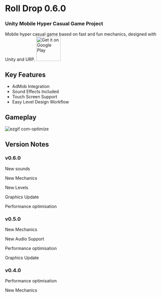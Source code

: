 # Roll Drop 0.6.0

### Unity Mobile Hyper Casual Game Project

Mobile hyper casual game based on fast and fun mechanics, designed with Unity and URP.
<a href='https://play.google.com/store/apps/details?id=com.threedkit.RollDrop'><img alt='Get it on Google Play' height='80' src='https://play.google.com/intl/en_us/badges/images/generic/en_badge_web_generic.png'/></a>
## Key Features

- AdMob Integration
- Sound Effects Included
- Touch Screen Support
- Easy Level Design Workflow

## Gameplay

![ezgif com-optimize](https://github.com/3DKit/RollDrop/assets/101405775/4c9b2c9d-b162-496e-97e0-4d437d63ad25)

## Version Notes

### v0.6.0
New sounds

New Mechanics

New Levels

Graphics Update

Performance optimisation

### v0.5.0

New Mechanics

New Audio Support

Performance optimisation

Graphics Update

### v0.4.0
Performance optimisation

New Mechanics
